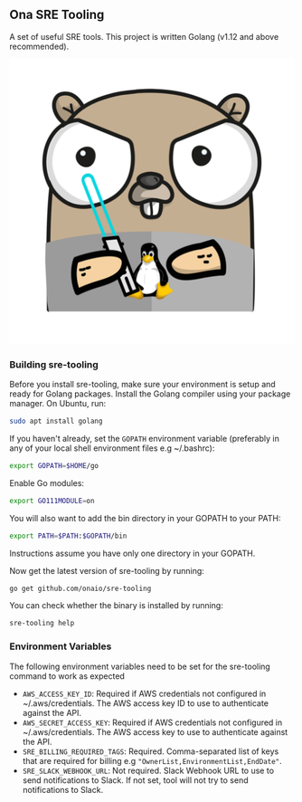 ## Ona SRE Tooling

A set of useful SRE tools. This project is written Golang (v1.12 and above recommended).

![Linux Gopher](./assets/gopher.png)

### Building sre-tooling

Before you install sre-tooling, make sure your environment is setup and ready for Golang packages. Install the Golang compiler using your package manager. On Ubuntu, run:

```sh
sudo apt install golang
```

If you haven't already, set the `GOPATH` environment variable (preferably in any of your local shell environment files e.g ~/.bashrc):

```sh
export GOPATH=$HOME/go
```

Enable Go modules:

```sh
export GO111MODULE=on
```

You will also want to add the bin directory in your GOPATH to your PATH:

```sh
export PATH=$PATH:$GOPATH/bin
```

Instructions assume you have only one directory in your GOPATH.

Now get the latest version of sre-tooling by running:

```sh
go get github.com/onaio/sre-tooling
```

You can check whether the binary is installed by running:

```sh
sre-tooling help
```

### Environment Variables

The following environment variables need to be set for the sre-tooling command to work as expected

- `AWS_ACCESS_KEY_ID`: Required if AWS credentials not configured in ~/.aws/credentials. The AWS access key ID to use to authenticate against the API.
- `AWS_SECRET_ACCESS_KEY`: Required if AWS credentials not configured in ~/.aws/credentials. The AWS access key to use to authenticate against the API.
- `SRE_BILLING_REQUIRED_TAGS`: Required. Comma-separated list of keys that are required for billing e.g `"OwnerList,EnvironmentList,EndDate"`.
- `SRE_SLACK_WEBHOOK_URL`: Not required. Slack Webhook URL to use to send notifications to Slack. If not set, tool will not try to send notifications to Slack.
